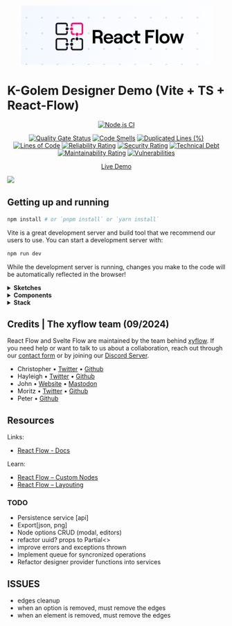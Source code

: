 <p align="center">
  <img src="https://github.com/jackanakin/jackchat-canvas/blob/main/react-flow-header.png?raw=true" alt="React Flow Header" />
</p>

# K-Golem Designer Demo (Vite + TS + React-Flow)
<div align="center">
  
[![Node.js CI](https://github.com/jackanakin/jackchat-canvas/actions/workflows/node.js.yml/badge.svg)](https://github.com/jackanakin/jackchat-canvas/actions/workflows/node.js.yml)

[![Quality Gate Status](https://sonarcloud.io/api/project_badges/measure?project=jackanakin_kgolem-designer&metric=alert_status)](https://sonarcloud.io/summary/new_code?id=jackanakin_kgolem-designer)
[![Code Smells](https://sonarcloud.io/api/project_badges/measure?project=jackanakin_kgolem-designer&metric=code_smells)](https://sonarcloud.io/summary/new_code?id=jackanakin_kgolem-designer)
[![Duplicated Lines (%)](https://sonarcloud.io/api/project_badges/measure?project=jackanakin_kgolem-designer&metric=duplicated_lines_density)](https://sonarcloud.io/summary/new_code?id=jackanakin_kgolem-designer)
[![Lines of Code](https://sonarcloud.io/api/project_badges/measure?project=jackanakin_kgolem-designer&metric=ncloc)](https://sonarcloud.io/summary/new_code?id=jackanakin_kgolem-designer)
[![Reliability Rating](https://sonarcloud.io/api/project_badges/measure?project=jackanakin_kgolem-designer&metric=reliability_rating)](https://sonarcloud.io/summary/new_code?id=jackanakin_kgolem-designer)
[![Security Rating](https://sonarcloud.io/api/project_badges/measure?project=jackanakin_kgolem-designer&metric=security_rating)](https://sonarcloud.io/summary/new_code?id=jackanakin_kgolem-designer)
[![Technical Debt](https://sonarcloud.io/api/project_badges/measure?project=jackanakin_kgolem-designer&metric=sqale_index)](https://sonarcloud.io/summary/new_code?id=jackanakin_kgolem-designer)
[![Maintainability Rating](https://sonarcloud.io/api/project_badges/measure?project=jackanakin_kgolem-designer&metric=sqale_rating)](https://sonarcloud.io/summary/new_code?id=jackanakin_kgolem-designer)
[![Vulnerabilities](https://sonarcloud.io/api/project_badges/measure?project=jackanakin_kgolem-designer&metric=vulnerabilities)](https://sonarcloud.io/summary/new_code?id=jackanakin_kgolem-designer)

[Live Demo](https://jackanakin.github.io/kgolem-designer)

</div>

![](https://github.com/jackanakin/kgolem-designer/blob/main/history/components/06102024.png?raw=true)

## Getting up and running

```bash
npm install # or `pnpm install` or `yarn install`
```

Vite is a great development server and build tool that we recommend our users to
use. You can start a development server with:

```bash
npm run dev
```

While the development server is running, changes you make to the code will be
automatically reflected in the browser!

<details>
  <summary><strong>Sketches</strong></summary>

</details>

<details>
  <summary><strong>Components</strong></summary>
  
</details>

<details>
  <summary><strong>Stack</strong></summary>
</details>

## Credits | The xyflow team (09/2024)

React Flow and Svelte Flow are maintained by the team behind [xyflow](https://xyflow.com). If you need help or want to talk to us about a collaboration, reach out through our [contact form](https://xyflow.com/contact) or by joining our [Discord Server](https://discord.gg/Bqt6xrs).

- Christopher • [Twitter](https://twitter.com/chrtze) • [Github](https://github.com/chrtze)
- Hayleigh • [Twitter](https://twitter.com/hayleighdotdev) • [Github](https://github.com/hayleigh-dot-dev)
- John • [Website](https://johnrobbdesign.com/) • [Mastodon](https://mastodon.social/@johnrobbjr)
- Moritz • [Twitter](https://twitter.com/moklick) • [Github](https://github.com/moklick)
- Peter • [Github](https://github.com/peterkogo)

## Resources

Links:

- [React Flow - Docs](https://reactflow.dev)

Learn:

- [React Flow – Custom Nodes](https://reactflow.dev/learn/customization/custom-nodes)
- [React Flow – Layouting](https://reactflow.dev/learn/layouting/layouting)

### TODO
- Persistence service [api]
- Export[json, png]
- Node options CRUD (modal, editors)
- refactor uuid? props to Partial<>
- improve errors and exceptions thrown
- Implement queue for syncronized operations
- Refactor designer provider functions into services

## ISSUES
- edges cleanup
- when an option is removed, must remove the edges
- when an element is removed, must remove the edges